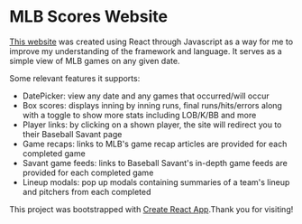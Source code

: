 # MLB Scores Website

[This website](https://ajaypatel-8.github.io/mlb-games/) was created using React through Javascript as a way for me to improve my understanding of the framework and language. It serves as a simple view of MLB games on any given date.

Some relevant features it supports:

- DatePicker: view any date and any games that occurred/will occur
- Box scores: displays inning by inning runs, final runs/hits/errors along with a toggle to show more stats including LOB/K/BB and more
- Player links: by clicking on a shown player, the site will redirect you to their Baseball Savant page
- Game recaps: links to MLB's game recap articles are provided for each completed game
- Savant game feeds: links to Baseball Savant's in-depth game feeds are provided for each completed game
- Lineup modals: pop up modals containing summaries of a team's lineup and pitchers from each completed

This project was bootstrapped with [Create React App](https://github.com/facebook/create-react-app).Thank you for visiting!

